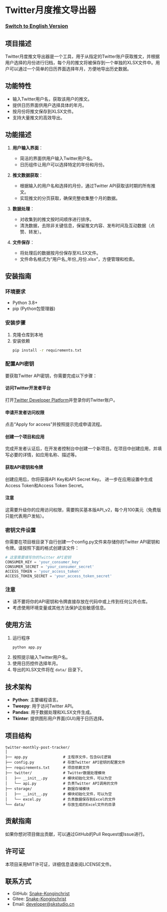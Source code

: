 # Twitter月度推文导出器

### [Switch to English Version](README(en).md)

## 项目描述
Twitter月度推文导出器是一个工具，用于从指定的Twitter账户获取推文，并根据用户选择的月份进行归档，每个月的推文将被保存到一个单独的XLSX文件中。用户可以通过一个简单的日历界面选择年月，方便地导出历史数据。

## 功能特性
- 输入Twitter用户名，获取该用户的推文。
- 提供日历界面供用户选择具体的年月。
- 按月份将推文保存到XLSX文件。
- 支持大量推文的高效导出。

## 功能描述
1. **用户输入界面**：
   - 简洁的界面供用户输入Twitter用户名。
   - 日历组件让用户可以选择特定的年份和月份。

2. **推文数据获取**：
   - 根据输入的用户名和选择的月份，通过Twitter API获取该时期的所有推文。
   - 实现推文的分页获取，确保完整收集整个月的数据。

3. **数据处理**：
   - 对收集到的推文按时间顺序进行排序。
   - 清洗数据，去除非关键信息，保留推文内容、发布时间及互动数据（点赞、转发）。

4. **文件保存**：
   - 将处理后的数据按月份保存至XLSX文件。
   - 文件命名格式为“用户名_年份_月份.xlsx”，方便管理和检索。

## 安装指南

### 环境要求
- Python 3.8+
- pip (Python包管理器)

### 安装步骤
1. 克隆仓库到本地
2. 安装依赖
   ```bash
   pip install -r requirements.txt
   ```

### 配置API密钥
要获取Twitter API密钥，你需要完成以下步骤： 
#### 访问Twitter开发者平台
打开[Twitter Developer Platform](https://developer.twitter.com/)并登录你的Twitter账户。 
#### 申请开发者访问权限
点击“Apply for access”并按照提示完成申请流程。
#### 创建一个项目和应用
完成开发者认证后，在开发者控制台中创建一个新项目。在项目中创建应用，并填写必要的详情，如应用名称、描述等。
#### 获取API密钥和令牌
创建应用后，你将获得API Key和API Secret Key。
进一步在应用设置中生成Access Token和Access Token Secret。
#### 注意
这需要升级你的应用访问权限，需要购买基本版API_v2，每个月100美元（免费版只能代表用户发帖）。
### 密钥文件设置
你需要在项目根目录下自行创建一个config.py文件来存储你的Twitter API密钥和令牌。请按照下面的格式创建该文件：

```python
# 这里需要填写你的Twitter API密钥
CONSUMER_KEY = 'your_consumer_key'
CONSUMER_SECRET = 'your_consumer_secret'
ACCESS_TOKEN = 'your_access_token'
ACCESS_TOKEN_SECRET = 'your_access_token_secret'
```
### 注意
- 请不要将你的API密钥和令牌直接存放在代码中或上传到任何公共仓库。
- 考虑使用环境变量或其他方法保护这些敏感信息。

## 使用方法
1. 运行程序
   ```bash
   python app.py
   ```
2. 按照提示输入Twitter用户名。
3. 使用日历控件选择年月。
4. 导出的XLSX文件将在 `data/` 目录下。

## 技术架构
- **Python**: 主要编程语言。
- **Tweepy**: 用于访问Twitter API。
- **Pandas**: 用于数据处理和XLSX文件生成。
- **Tkinter**: 提供图形用户界面(GUI)用于日历选择。

## 项目结构
```
twitter-monthly-post-tracker/
│
├── app.py                # 主程序文件，包含GUI逻辑
├── config.py             # 存放Twitter API密钥的配置文件
├── requirements.txt      # 项目依赖文件
├── twitter/              # Twitter数据处理模块
│   ├── __init__.py       # 模块初始化文件，可以为空
│   └── api.py            # 负责Twitter API调用的文件
├── storage/              # 数据存储模块
│   ├── __init__.py       # 模块初始化文件，可以为空
│   └── excel.py          # 负责数据保存到Excel的文件
└── data/                 # 存放生成的Excel文件的目录
```

## 贡献指南
如果你想对项目做出贡献，可以通过GitHub的Pull Request或Issue进行。

## 许可证
本项目采用MIT许可证，详细信息请查阅LICENSE文件。

## 联系方式
- GitHub: [Snake-Konginchrist](https://github.com/Snake-Konginchrist)
- Gitee: [Snake-Konginchrist](https://gitee.com/Snake-Konginchrist)
- Email: developer@skstudio.cn